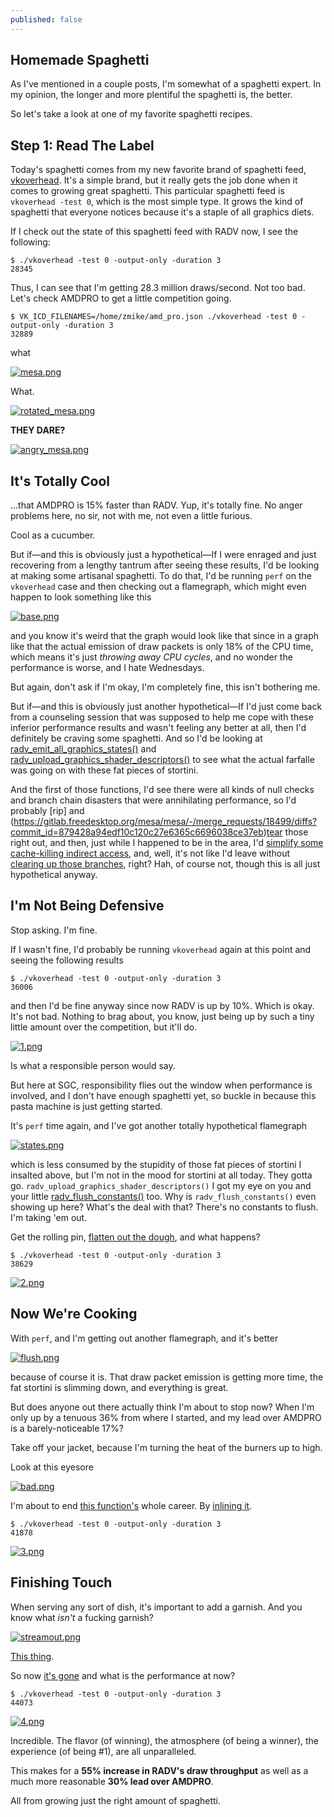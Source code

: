 ```yaml
---
published: false
---
```

## Homemade Spaghetti

As I've mentioned in a couple posts, I'm somewhat of a spaghetti expert. In my opinion, the longer and more plentiful the spaghetti is, the better.

So let's take a look at one of my favorite spaghetti recipes.

## Step 1: Read The Label
Today's spaghetti comes from my new favorite brand of spaghetti feed, [vkoverhead](https://github.com/zmike/vkoverhead). It's a simple brand, but it really gets the job done when it comes to growing great spaghetti. This particular spaghetti feed is `vkoverhead -test 0`, which is the most simple type. It grows the kind of spaghetti that everyone notices because it's a staple of all graphics diets.

If I check out the state of this spaghetti feed with RADV now, I see the following:
```
$ ./vkoverhead -test 0 -output-only -duration 3
28345
```

Thus, I can see that I'm getting 28.3 million draws/second. Not too bad. Let's check AMDPRO to get a little competition going.

```
$ VK_ICD_FILENAMES=/home/zmike/amd_pro.json ./vkoverhead -test 0 -output-only -duration 3
32889
```

what

[![mesa.png]({{site.url}}/assets/mesa.png)]({{site.url}}/assets/mesa.png)

What.

[![rotated_mesa.png]({{site.url}}/assets/rotated_mesa.png)]({{site.url}}/assets/rotated_mesa.png)

**THEY DARE?**

[![angry_mesa.png]({{site.url}}/assets/angry_mesa.png)]({{site.url}}/assets/angry_mesa.png)

## It's Totally Cool
...that AMDPRO is 15% faster than RADV. Yup, it's totally fine. No anger problems here, no sir, not with me, not even a little furious.

Cool as a cucumber.

But if—and this is obviously just a hypothetical—If I were enraged and just recovering from a lengthy tantrum after seeing these results, I'd be looking at making some artisanal spaghetti. To do that, I'd be running `perf` on the `vkoverhead` case and then checking out a flamegraph, which might even happen to look something like this

[![base.png]({{site.url}}/assets/spaghetti/base.png)]({{site.url}}/assets/spaghetti/base.png)

and you know it's weird that the graph would look like that since in a graph like that the actual emission of draw packets is only 18% of the CPU time, which means it's just *throwing away CPU cycles*, and no wonder the performance is worse, and I hate Wednesdays.

But again, don't ask if I'm okay, I'm completely fine, this isn't bothering me.

But if—and this is obviously just another hypothetical—If I'd just come back from a counseling session that was supposed to help me cope with these inferior performance results and wasn't feeling any better at all, then I'd definitely be craving some spaghetti. And so I'd be looking at [radv_emit_all_graphics_states()](https://gitlab.freedesktop.org/mesa/mesa/-/blob/eef1511437ac6173dfd202b2fc581860d161c183/src/amd/vulkan/radv_cmd_buffer.c#L7202) and [radv_upload_graphics_shader_descriptors()](https://gitlab.freedesktop.org/mesa/mesa/-/blob/eef1511437ac6173dfd202b2fc581860d161c183/src/amd/vulkan/radv_cmd_buffer.c#L3967) to see what the actual farfalle was going on with these fat pieces of stortini.

And the first of those functions, I'd see there were all kinds of null checks and branch chain disasters that were annihilating performance, so I'd probably [rip] and (https://gitlab.freedesktop.org/mesa/mesa/-/merge_requests/18499/diffs?commit_id=879428a94edf10c120c27e6365c6696038ce37eb)[tear](https://gitlab.freedesktop.org/mesa/mesa/-/merge_requests/18499/diffs?commit_id=fd0d19c50ba3d5eb95b29c84473788a8f0be65fe) those right out, and then, just while I happened to be in the area, I'd [simplify some cache-killing indirect access](https://gitlab.freedesktop.org/mesa/mesa/-/merge_requests/18499/diffs?commit_id=cc33f2bc51b82dad0589500d33c9702b70588af2), and, well, it's not like I'd leave without [clearing up those branches](https://gitlab.freedesktop.org/mesa/mesa/-/merge_requests/18499/diffs?commit_id=ec9f1ab89f4f403b5bb65db7870fb50fdb319e99), right? Hah, of course not, though this is all just hypothetical anyway.

## I'm Not Being Defensive
Stop asking. I'm fine.

If I wasn't fine, I'd probably be running `vkoverhead` again at this point and seeing the following results

```
$ ./vkoverhead -test 0 -output-only -duration 3
36006
```

and then I'd be fine anyway since now RADV is up by 10%. Which is okay. It's not bad. Nothing to brag about, you know, just being up by such a tiny little amount over the competition, but it'll do.

[![1.png]({{site.url}}/assets/spaghetti/1.png)]({{site.url}}/assets/spaghetti/1.png)

Is what a responsible person would say.

But here at SGC, responsibility flies out the window when performance is involved, and I don't have enough spaghetti yet, so buckle in because this pasta machine is just getting started.

It's `perf` time again, and I've got another totally hypothetical flamegraph

[![states.png]({{site.url}}/assets/spaghetti/states.png)]({{site.url}}/assets/spaghetti/states.png)

which is less consumed by the stupidity of those fat pieces of stortini I insalted above, but I'm not in the mood for stortini at all today. They gotta go. `radv_upload_graphics_shader_descriptors()` I got my eye on you and your little [radv_flush_constants()](https://gitlab.freedesktop.org/mesa/mesa/-/blob/eef1511437ac6173dfd202b2fc581860d161c183/src/amd/vulkan/radv_cmd_buffer.c#L3510) too. Why is `radv_flush_constants()` even showing up here? What's the deal with that? There's no constants to flush. I'm taking 'em out.

Get the rolling pin, [flatten out the dough](https://gitlab.freedesktop.org/mesa/mesa/-/merge_requests/18499/diffs?commit_id=57aa00baac1945c6b19033b780398e7c57f42d84), and what happens?

```
$ ./vkoverhead -test 0 -output-only -duration 3
38629
```

[![2.png]({{site.url}}/assets/spaghetti/2.png)]({{site.url}}/assets/spaghetti/2.png)

## Now We're Cooking
With `perf`, and I'm getting out another flamegraph, and it's better

[![flush.png]({{site.url}}/assets/spaghetti/flush.png)]({{site.url}}/assets/spaghetti/flush.png)

because of course it is. That draw packet emission is getting more time, the fat stortini is slimming down, and everything is great.

But does anyone out there actually think I'm about to stop now? When I'm only up by a tenuous 36% from where I started, and my lead over AMDPRO is a barely-noticeable 17%?

Take off your jacket, because I'm turning the heat of the burners up to high.

Look at this eyesore

[![bad.png]({{site.url}}/assets/spaghetti/bad.png)]({{site.url}}/assets/spaghetti/bad.png)

I'm about to end [this function's](https://gitlab.freedesktop.org/mesa/mesa/-/blob/eef1511437ac6173dfd202b2fc581860d161c183/src/amd/vulkan/radv_cmd_buffer.c#L3421) whole career. By [inlining it](https://gitlab.freedesktop.org/mesa/mesa/-/merge_requests/18499/diffs?commit_id=6cfe62ac6b2dfa0d4a890ecbaec7070b881456e4).

```
$ ./vkoverhead -test 0 -output-only -duration 3
41878
```

[![3.png]({{site.url}}/assets/spaghetti/3.png)]({{site.url}}/assets/spaghetti/3.png)

## Finishing Touch
When serving any sort of dish, it's important to add a garnish. And you know what *isn't* a fucking garnish?

[![streamout.png]({{site.url}}/assets/spaghetti/streamout.png)]({{site.url}}/assets/spaghetti/streamout.png)

[This thing](https://gitlab.freedesktop.org/mesa/mesa/-/blob/eef1511437ac6173dfd202b2fc581860d161c183/src/amd/vulkan/radv_cmd_buffer.c#L9371).

So now [it's gone](https://gitlab.freedesktop.org/mesa/mesa/-/merge_requests/18499/diffs?commit_id=955f48dd24e6a6735c967c1d1df52d0ae2926692) and what is the performance at now?

```
$ ./vkoverhead -test 0 -output-only -duration 3
44073
```

[![4.png]({{site.url}}/assets/spaghetti/4.png)]({{site.url}}/assets/spaghetti/4.png)

Incredible. The flavor (of winning), the atmosphere (of being a winner), the experience (of being #1), are all unparalleled.

This makes for a **55% increase in RADV's draw throughput** as well as a much more reasonable **30% lead over AMDPRO**.

All from growing just the right amount of spaghetti.